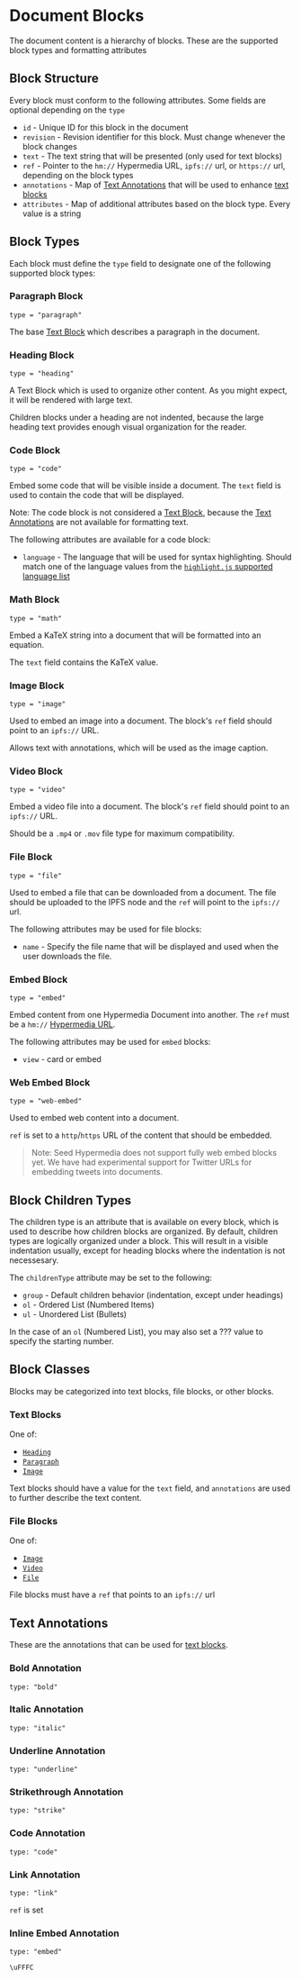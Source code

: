 # Document Blocks

The document content is a hierarchy of blocks. These are the supported block types and formatting attributes

## Block Structure

Every block must conform to the following attributes. Some fields are optional depending on the `type`

- `id` - Unique ID for this block in the document
- `revision` - Revision identifier for this block. Must change whenever the block changes
- `text` - The text string that will be presented (only used for text blocks)
- `ref` - Pointer to the `hm://` Hypermedia URL, `ipfs://` url, or `https://` url, depending on the block types
- `annotations` - Map of [Text Annotations](#text-annotations) that will be used to enhance [text blocks](#text-blocks)
- `attributes` - Map of additional attributes based on the block type. Every value is a string

## Block Types

Each block must define the `type` field to designate one of the following supported block types:

### Paragraph Block

`type = "paragraph"`

The base [Text Block](#text-blocks) which describes a paragraph in the document.

### Heading Block

`type = "heading"`

A Text Block which is used to organize other content. As you might expect, it will be rendered with large text.

Children blocks under a heading are not indented, because the large heading text provides enough visual organization for the reader.

### Code Block

`type = "code"`

Embed some code that will be visible inside a document. The `text` field is used to contain the code that will be displayed.

Note: The code block is not considered a [Text Block](#text-blocks), because the [Text Annotations](#text-annotations) are not available for formatting text.

The following attributes are available for a code block:

- `language` - The language that will be used for syntax highlighting. Should match one of the language values from the [`highlight.js` supported language list](https://github.com/highlightjs/highlight.js/blob/main/SUPPORTED_LANGUAGES.md)

### Math Block

`type = "math"`

Embed a KaTeX string into a document that will be formatted into an equation.

The `text` field contains the KaTeX value.

### Image Block

`type = "image"`

Used to embed an image into a document. The block's `ref` field should point to an `ipfs://` URL.

Allows text with annotations, which will be used as the image caption.

### Video Block

`type = "video"`

Embed a video file into a document. The block's `ref` field should point to an `ipfs://` URL.

Should be a `.mp4` or `.mov` file type for maximum compatibility.

### File Block

`type = "file"`

Used to embed a file that can be downloaded from a document. The file should be uploaded to the IPFS node and the `ref` will point to the `ipfs://` url.

The following attributes may be used for file blocks:

- `name` - Specify the file name that will be displayed and used when the user downloads the file.

### Embed Block

`type = "embed"`

Embed content from one Hypermedia Document into another. The `ref` must be a `hm://` [Hypermedia URL](./hypermedia-url).

The following attributes may be used for `embed` blocks:

- `view` - card or embed

### Web Embed Block

`type = "web-embed"`

Used to embed web content into a document.

`ref` is set to a `http`/`https` URL of the content that should be embedded.

> Note: Seed Hypermedia does not support fully web embed blocks yet. We have had experimental support for Twitter URLs for embedding tweets into documents.

## Block Children Types

The children type is an attribute that is available on every block, which is used to describe how children blocks are organized. By default, children types are logically organized under a block. This will result in a visible indentation usually, except for heading blocks where the indentation is not necessesary.

The `childrenType` attribute may be set to the following:

- `group` - Default children behavior (indentation, except under headings)
- `ol` - Ordered List (Numbered Items)
- `ul` - Unordered List (Bullets)

In the case of an `ol` (Numbered List), you may also set a ??? value to specify the starting number.

## Block Classes

Blocks may be categorized into text blocks, file blocks, or other blocks.

### Text Blocks

One of:

- [`Heading`](#heading-block)
- [`Paragraph`](#paragraph-block)
- [`Image`](#image-block)

Text blocks should have a value for the `text` field, and `annotations` are used to further describe the text content.

### File Blocks

One of:

- [`Image`](#image-block)
- [`Video`](#video-block)
- [`File`](#file-block)

File blocks must have a `ref` that points to an `ipfs://` url

## Text Annotations

These are the annotations that can be used for [text blocks](#text-blocks).

### Bold Annotation

`type: "bold"`

### Italic Annotation

`type: "italic"`


### Underline Annotation

`type: "underline"`

### Strikethrough Annotation

`type: "strike"`

### Code Annotation

`type: "code"`

### Link Annotation

`type: "link"`

`ref` is set

### Inline Embed Annotation

`type: "embed"`

`\uFFFC`